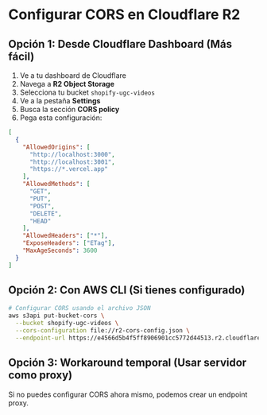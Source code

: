 # Configurar CORS en Cloudflare R2

## Opción 1: Desde Cloudflare Dashboard (Más fácil)

1. Ve a tu dashboard de Cloudflare
2. Navega a **R2 Object Storage**
3. Selecciona tu bucket `shopify-ugc-videos`
4. Ve a la pestaña **Settings**
5. Busca la sección **CORS policy**
6. Pega esta configuración:

```json
[
  {
    "AllowedOrigins": [
      "http://localhost:3000",
      "http://localhost:3001",
      "https://*.vercel.app"
    ],
    "AllowedMethods": [
      "GET",
      "PUT",
      "POST",
      "DELETE",
      "HEAD"
    ],
    "AllowedHeaders": ["*"],
    "ExposeHeaders": ["ETag"],
    "MaxAgeSeconds": 3600
  }
]
```

## Opción 2: Con AWS CLI (Si tienes configurado)

```bash
# Configurar CORS usando el archivo JSON
aws s3api put-bucket-cors \
  --bucket shopify-ugc-videos \
  --cors-configuration file://r2-cors-config.json \
  --endpoint-url https://e4566d5b4f5ff8906901cc5772d44513.r2.cloudflarestorage.com
```

## Opción 3: Workaround temporal (Usar servidor como proxy)

Si no puedes configurar CORS ahora mismo, podemos crear un endpoint proxy.